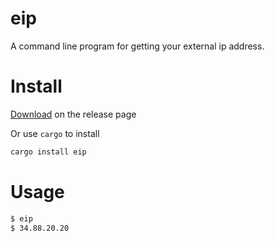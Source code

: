 

# eip

A command line program for getting your external ip address.

# Install

[Download](https://github.com/wyhaya/eip/releases) on the release page

Or use `cargo` to install

```bash
cargo install eip
```

# Usage

```bash
$ eip
$ 34.88.20.20
```

